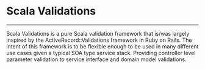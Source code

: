 # Scala Validations
----
Scala Validations is a pure Scala validation framework that is/was largely inspired by the ActiveRecord::Validations framework in Ruby on Rails.  The intent of this framework is to be flexible enough to be used in many different use cases given a typical SOA type service stack.  Providing controller level parameter validation to service interface and domain model validations. 
